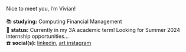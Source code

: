 Nice to meet you, I’m Vivian! <br><br>
📚 <b>studying:</b> Computing Financial Management <br>
📖 <b>status:</b> Currently in my 3A academic term! Looking for Summer 2024 internship opportunities... <br>
☎️ <b>social(s):</b> <a href="https://www.linkedin.com/in/vivianvg/">linkedin</a>, <a href="https://www.instagram.com/xy.v.v/">art instagram</a>

<!---
yrvg/yrvg is a ✨ special ✨ repository because its `README.md` (this file) appears on your GitHub profile.
You can click the Preview link to take a look at your changes.
--->
